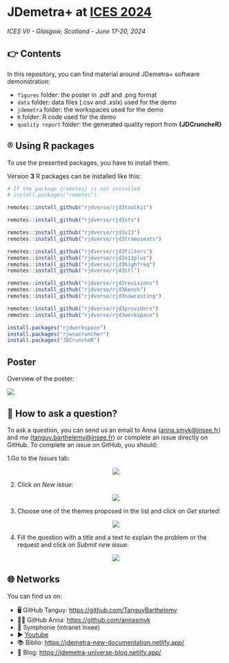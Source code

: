 
<!-- README.md is generated from README.Rmd. Please edit that file -->

# JDemetra+ at [ICES 2024](https://ww2.amstat.org/meetings/ices/2024/)

*ICES VII - Glasgow, Scotland - June 17-20, 2024*

<!-- badges: start -->
<!-- badges: end -->

## 👉 Contents

In this repository, you can find material around JDemetra+ software
demonstration:

- `figures` folder: the poster in .pdf and .png format
- `data` folder: data files (.csv and .xslx) used for the demo
- `jdemetra` folder: the workspaces used for the demo
- `R` folder: R code used for the demo
- `quality report` folder: the generated quality report from
  **{JDCruncheR}**

## ®️ Using R packages

To use the presented packages, you have to install them.

Version **3** R packages can be installed like this:

``` r
# If the package {remotes} is not installed
# install.packages("remotes")

remotes::install_github("rjdverse/rjd3toolkit")

remotes::install_github("rjdverse/rjd3sts")

remotes::install_github("rjdverse/rjd3x13")
remotes::install_github("rjdverse/rjd3tramoseats")

remotes::install_github("rjdverse/rjd3filters")
remotes::install_github("rjdverse/rjd3x11plus")
remotes::install_github("rjdverse/rjd3highfreq")
remotes::install_github("rjdverse/rjd3stl")

remotes::install_github("rjdverse/rjd3revisions")
remotes::install_github("rjdverse/rjd3bench")
remotes::install_github("rjdverse/rjd3nowcasting")

remotes::install_github("rjdverse/rjd3providers")
remotes::install_github("rjdverse/rjd3workspace")

install.packages("rjdworkspace")
install.packages("rjwsacruncher")
install.packages("JDCruncheR")
```

## Poster

Overview of the poster:

[<img src="https://github.com/annasmyk/ICES_2024/blob/main/figures/poster.png?raw=true">](https://github.com/annasmyk/ICES_2024/blob/main/figures/poster.pdf?raw=true)

## 🙋 How to ask a question?

To ask a question, you can send us an email to Anna
(<anna.smyk@insee.fr>) and me (<tanguy.barthelemy@insee.fr>) or complete
an issue directly on GitHub. To complete an issue on GitHub, you should:

1.Go to the *Issues* tab:

<p align="center">
<img src="https://github.com/annasmyk/ICES_2024/blob/main/figures/issue/issue_panel.png?raw=true">
</p>

2.  Click on *New issue*:

<p align="center">
<img src="https://github.com/annasmyk/ICES_2024/blob/main/figures/issue/create_issue.png?raw=true">
</p>

3.  Choose one of the themes proposed in the list and click on *Get
    started*:

<p align="center">
<img src="https://github.com/annasmyk/ICES_2024/blob/main/figures/issue/choose_issue.png?raw=true">
</p>

4.  Fill the question with a title and a text to explain the problem or
    the request and click on *Submit new issue*:

<p align="center">
<img src="https://github.com/annasmyk/ICES_2024/blob/main/figures/issue/complete_issue.png?raw=true">
</p>

## 🌐 Networks

You can find us on:

- 🖥️ GitHub Tanguy: <https://github.com/TanguyBarthelemy>
- 👨‍💻 GitHub Anna: <https://github.com/annasmyk>
- 🏢 Symphonie (intranet Insee)
- ▶️ [Youtube](https://www.youtube.com/@TSwithJDemetraandR)
- 📚 Biblio: <https://jdemetra-new-documentation.netlify.app/>
- 📝 Blog: <https://jdemetra-universe-blog.netlify.app/>
